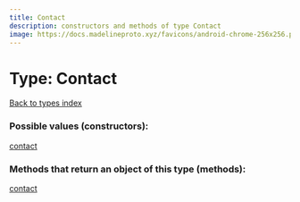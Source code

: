 ```yaml
---
title: Contact
description: constructors and methods of type Contact
image: https://docs.madelineproto.xyz/favicons/android-chrome-256x256.png
---
```

# Type: Contact
[Back to types index](index.md)



### Possible values (constructors):

[contact](../constructors/contact.md)  



### Methods that return an object of this type (methods):



[contact](../constructors/contact.md)  


